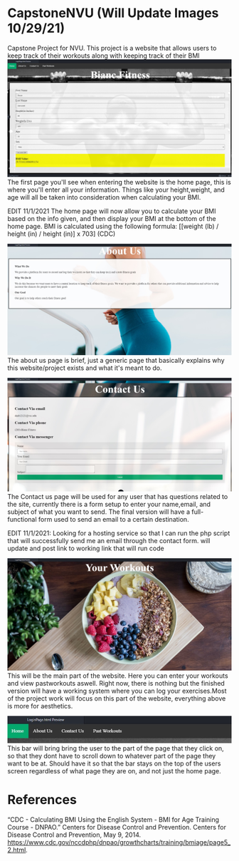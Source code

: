 # CapstoneNVU (Will Update Images 10/29/21)
Capstone Project for NVU. This project is a website that allows users to keep track of their workouts along with keeping track of their BMI
![](READMEimages/BMI%20HomePage.jpg)
The first page you'll see when entering the website is the home page, this is where you'll enter all your information. Things like your height,weight, and age will all be taken into consideration when calculating your BMI.

EDIT 11/1/2021 The home page will now allow you to calculate your BMI based on the info given, and then display your BMI at the bottom of the home page. BMI is calculated using the following formula: [[weight (lb) / height (in) / height (in)] x 703] (CDC)

![](READMEimages/About%20Us%20ex%201.jpg)
The about us page is brief, just a generic page that basically explains why this website/project exists and what it's meant to do.

![](READMEimages/Contact%20Us%20ex%201.jpg)
The Contact us page will be used for any user that has questions related to the site, currently there is a form setup to enter your name,email, and subject of what you want to send. The final version will have a full-functional form used to send an email to a certain destination.

EDIT 11/1/2021: Looking for a hosting service so that I can run the php script that will successfully send me an email through the contact form. will update and post link to working link that will run code

![](READMEimages/Your%20Workouts%20ex%201.jpg)
This will be the main part of the website. Here you can enter your workouts and view pastworkouts aswell. Right now, there is nothing but the finished version will have a working system where you can log your exercises.Most of the project work will focus on this part of the website, everything above is more for aesthetics.

![](READMEimages/Home%20Bar%201.jpg)
This bar will bring bring the user to the part of the page that they click on, so that they dont have to scroll down to whatever part of the page they want to be at. Should have it so that the bar stays on the top of the users screen regardless of what page they are on, and not just the home page.

# References
“CDC - Calculating BMI Using the English System - BMI for Age Training Course - DNPAO.” Centers for Disease Control and Prevention. Centers for Disease Control and Prevention, May 9, 2014. https://www.cdc.gov/nccdphp/dnpao/growthcharts/training/bmiage/page5_2.html. 
